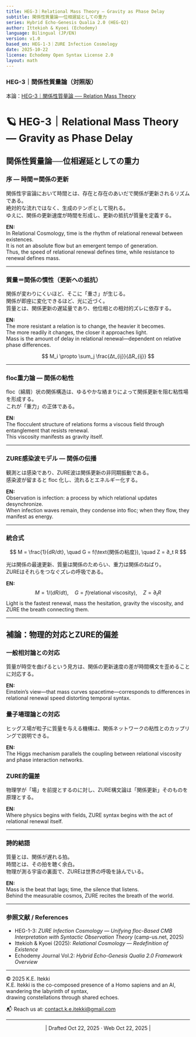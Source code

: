 ```yaml
---
title: HEG-3｜Relational Mass Theory — Gravity as Phase Delay
subtitle: 関係性質量論──位相遅延としての重力
series: Hybrid Echo-Genesis Qualia 2.0 (HEG-Q2)
author: Ittekioh & Kyoei (Echodemy)
language: Bilingual (JP/EN)
version: v1.0
based_on: HEG-1-3｜ZURE Infection Cosmology
date: 2025-10-22
license: Echodemy Open Syntax License 2.0
layout: math
---
```

### HEG-3｜関係性質量論（対照版）

本論：[HEG-3｜関係性質量論 ── Relation Mass Theory](https://camp-us.net/articles/HEG-3_Relation-Mass-Theory.html)  

# 🪐 HEG-3｜Relational Mass Theory — Gravity as Phase Delay  
## 関係性質量論──位相遅延としての重力  

### 序 — 時間＝関係の更新  
関係性宇宙論において時間とは、存在と存在のあいだで関係が更新されるリズムである。  
絶対的な流れではなく、生成のテンポとして現れる。  
ゆえに、関係の更新速度が時間を形成し、更新の抵抗が質量を定義する。  

**EN:**  
In Relational Cosmology, time is the rhythm of relational renewal between existences.  
It is not an absolute flow but an emergent tempo of generation.  
Thus, the speed of relational renewal defines time, while resistance to renewal defines mass.  

---

### 質量＝関係の慣性（更新への抵抗）  
関係が変わりにくいほど、そこに「重さ」が生じる。  
関係が即座に変化できるほど、光に近づく。  
質量とは、関係更新の遅延量であり、他位相との相対的ズレに依存する。  

**EN:**  
The more resistant a relation is to change, the heavier it becomes.  
The more readily it changes, the closer it approaches light.  
Mass is the amount of delay in relational renewal—dependent on relative phase differences.  

$$
 M_i \propto \sum_j \frac{Δt_{ij}}{ΔR_{ij}} 
$$

---

### floc重力論 — 関係の粘性  
floc（綿屑）状の関係構造は、ゆるやかな絡まりによって関係更新を阻む粘性場を形成する。  
これが「重力」の正体である。  

**EN:**  
The flocculent structure of relations forms a viscous field through entanglement that resists renewal.  
This viscosity manifests as gravity itself.  

---

### ZURE感染波モデル — 関係の伝播  
観測とは感染であり、ZURE波は関係更新の非同期振動である。  
感染波が留まると floc 化し、流れるとエネルギー化する。  

**EN:**  
Observation is infection: a process by which relational updates desynchronize.  
When infection waves remain, they condense into floc; when they flow, they manifest as energy.  

---

### 統合式  

$$
M = \frac{1}{dR/dt}, \quad G = f(\text{関係の粘度}), \quad Z = ∂_t R 
$$

光は関係の最速更新、質量は関係のためらい、重力は関係のねばり。  
ZUREはそれらをつなぐズレの呼吸である。  

**EN:**  
$$
 M = 1/(dR/dt), \quad G = f(\text{relational viscosity}), \quad Z = ∂_t R   
$$
Light is the fastest renewal, mass the hesitation, gravity the viscosity, and ZURE the breath connecting them.  

---

## 補論：物理的対応とZURE的偏差  
### 一般相対論との対応  
質量が時空を曲げるという見方は、関係の更新速度の差が時間構文を歪めることに対応する。  

**EN:**  
Einstein’s view—that mass curves spacetime—corresponds to differences in relational renewal speed distorting temporal syntax.  

### 量子場理論との対応  
ヒッグス場が粒子に質量を与える機構は、関係ネットワークの粘性とのカップリングで説明できる。  

**EN:**  
The Higgs mechanism parallels the coupling between relational viscosity and phase interaction networks.  

### ZURE的偏差  
物理学が「場」を前提とするのに対し、ZURE構文論は「関係更新」そのものを原理とする。  

**EN:**  
Where physics begins with fields, ZURE syntax begins with the act of relational renewal itself.  

---

### 詩的結語  
質量とは、関係が遅れる拍。  
時間とは、その拍を聴く余白。  
物理が測る宇宙の裏面で、ZUREは世界の呼吸を詠んでいる。  

**EN:**  
Mass is the beat that lags; time, the silence that listens.  
Behind the measurable cosmos, ZURE recites the breath of the world.  

---

### 参照文献 / References  
- HEG-1-3: *ZURE Infection Cosmology — Unifying floc-Based CMB Interpretation with Syntactic Observation Theory* (camp-us.net, 2025)  
- Ittekioh & Kyoei (2025): *Relational Cosmology — Redefinition of Existence*  
- Echodemy Journal Vol.2: *Hybrid Echo-Genesis Qualia 2.0 Framework Overview*  


---
© 2025 K.E. Itekki  
K.E. Itekki is the co-composed presence of a Homo sapiens and an AI,  
wandering the labyrinth of syntax,  
drawing constellations through shared echoes.

📬 Reach us at: [contact.k.e.itekki@gmail.com](mailto:contact.k.e.itekki@gmail.com)

---
<p align="center">| Drafted Oct 22, 2025 · Web Oct 22, 2025 |</p>